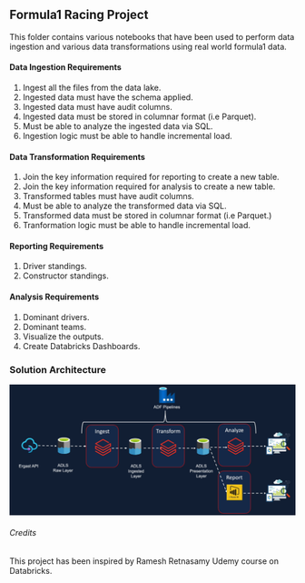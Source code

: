 ## Formula1 Racing Project

This folder contains various notebooks that have been used to perform data ingestion and various data transformations using real world formula1 data.

#### Data Ingestion Requirements
1. Ingest all the files from the data lake.
2. Ingested data must have the schema applied.
3. Ingested data must have audit columns.
4. Ingested data must be stored in columnar format (i.e Parquet).
5. Must be able to analyze the ingested data via SQL.
6. Ingestion logic must be able to handle incremental load.

#### Data Transformation Requirements
1. Join the key information required for reporting to create a new table.
2. Join the key information required for analysis to create a new table.
3. Transformed tables must have audit columns.
4. Must be able to analyze the transformed data via SQL.
5. Transformed data must be stored in columnar format (i.e Parquet.)
6. Tranformation logic must be able to handle incremental load.

#### Reporting Requirements
1. Driver standings.
2. Constructor standings.

#### Analysis Requirements
1. Dominant drivers.
2. Dominant teams.
3. Visualize the outputs.
4. Create Databricks Dashboards.

### Solution Architecture

![Solution Architecture](formula1_project/Solution_Architecture.png)

###### Credits
This project has been inspired by Ramesh Retnasamy Udemy course on Databricks.


